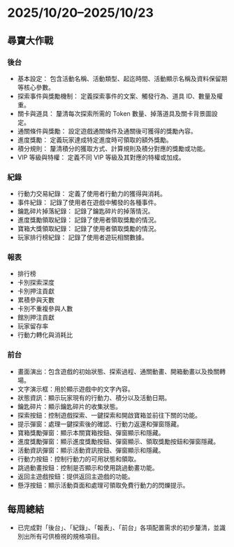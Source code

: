 # 2025/10/20–2025/10/23

## 尋寶大作戰

### 後台

- 基本設定： 包含活動名稱、活動類型、起迄時間、活動顯示名稱及資料保留期等核心參數。
- 探索事件與獎勵機制： 定義探索事件的文案、觸發行為、道具 ID、數量及權重。
- 關卡與道具： 釐清每次探索所需的 Token 數量、掉落道具及關卡背景圖設定。
- 通關條件與獎勵： 設定遊戲通關條件及通關後可獲得的獎勵內容。
- 進度獎勵： 定義玩家達成特定進度時可領取的額外獎勵。
- 積分規則： 釐清積分的獲取方式、計算規則及積分對應的獎勵或功能。
- VIP 等級與特權： 定義不同 VIP 等級及其對應的特權或加成。

### 紀錄

- 行動力交易紀錄： 定義了使用者行動力的獲得與消耗。
- 事件紀錄： 記錄了使用者在遊戲中觸發的各種事件。
- 鑰匙碎片掉落紀錄： 記錄了鑰匙碎片的掉落情況。
- 進度獎勵領取紀錄： 記錄了使用者領取獎勵的情況。
- 寶箱大獎領取紀錄： 記錄了使用者領取獎勵的情況。
- 玩家排行榜紀錄： 記錄了使用者遊玩相關數據。

### 報表

- 排行榜
- 卡別探索深度
- 卡別押注貢獻
- 累積參與天數
- 卡別不重複參與人數
- 館別押注貢獻
- 玩家留存率
- 行動力轉化與消耗比

### 前台

- 畫面演出：包含遊戲的初始狀態、探索過程、通關動畫、開箱動畫以及換關轉場。
- 文字演示框：用於顯示遊戲中的文字內容。
- 狀態資訊：顯示玩家現有的行動力、積分以及活動日期。
- 鑰匙碎片：顯示鑰匙碎片的收集狀態。
- 探索按鈕：控制遊戲探索、一鍵探索和開啟寶箱並前往下關的功能。
- 提示彈窗：處理一鍵探索後的確認、行動力返還和彈窗隱藏。
- 寶箱獎勵彈窗：顯示本關寶箱按鈕、彈窗顯示和隱藏。
- 進度獎勵彈窗：顯示進度獎勵按鈕、彈窗顯示、領取獎勵按鈕和彈窗隱藏。
- 活動資訊彈窗：顯示活動資訊按鈕、彈窗顯示和隱藏。
- 行動力按鈕：控制行動力的可用狀態和領取。
- 跳過動畫按鈕：控制是否顯示和使用跳過動畫功能。
- 返回主遊戲按鈕：提供返回主遊戲的功能。
- 懸浮按鈕：顯示活動頁面和處理可領取免費行動力的閃爍提示。

## 每周總結

- 已完成對「後台」、「紀錄」、「報表」、「前台」各項配置需求的初步釐清，並識別出所有可供檢視的規格項目。
